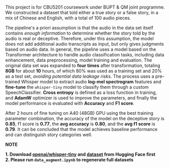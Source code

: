 #

This project is for CBU5201 coursework under BUPT & QM joint programme. We constructed a dataset that told either a true story or a false story, in a mix of Chinese and English, with a total of 100 audio pieces.  

The pipeline's a priori assumption is that the audio in the data set itself contains *enough information* to determine whether the story told by the audio is real or deceptive. Therefore, under this assumption, the model does not add additional audio transcripts as input, but only gives judgments based on audio data. In general, the pipeline uses a model based on the Transformer architecture to handle audio classification tasks, including data enhancement, data preprocessing, model training and evaluation. The original data set was expanded to **four times** after transformation, totaling **8GB** for about **10** hours, of which 80% was used as a training set and 20% as a test set, *avoiding potential data leakage risks*. The process uses a pre-trained Whisper model to extract audio **log-mel spectrogram** features and **fine-tune** the `whisper-tiny` model to classify them through a custom SpeechClassifier. **Cross entropy** is defined as a loss function in training, and **AdamW** optimizer is used to improve the parameters, and finally the model performance is evaluated with **Accuracy** and **F1 score**.

After 2 hours of fine tuning on A40 (48GB) GPU using the best training parameter combination, the accuracy of the model on the deceptive story is **0.85**, f1 score is **0.77**, the **avg accuracy** is **0.80**, and the **avg f1 score** is **0.79**. It can be concluded that the model achieves baseline performance and can distinguish story categories well.

**NOTE**  

**1. Download [openai/whisper-tiny](https://huggingface.co/openai/whisper-tiny) and [dataset](https://huggingface.co/datasets/Hunterhere/CBU0521DD_stories_expanded) from Hugging Face first**  
**2. Please run `data_augment.ipynb` to regenerate full datasets**  
